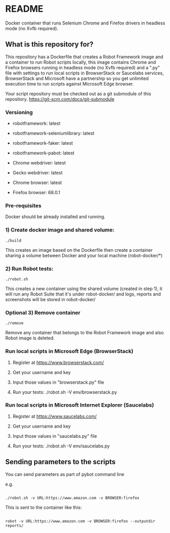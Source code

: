 # README #

Docker container that runs Selenium Chrome and Firefox drivers in headless mode (no Xvfb required).

## What is this repository for? ##

This repository has a Dockerfile that creates a Robot Framework image and a container to run Robot scripts locally,
this image contains Chrome and Firefox browsers running in headless mode (no Xvfb required) and a ".py" file with settings
to run local scripts in BrowserStack or Saucelabs services, BrowserStack and Microsoft have a partnership so you get unlimited execution time
to run scripts against Microsoft Edge browser.

Your script repository must be checked out as a git submodule of this repository. https://git-scm.com/docs/git-submodule


### Versioning

* robotframework: latest

* robotframework-seleniumlibrary: latest

* robotframework-faker: latest

* robotframework-pabot: latest

* Chrome webdriver: latest

* Gecko webdriver: latest

* Chrome browser: latest

* Firefox browser: 68.0.1


### Pre-requisites ###

Docker should be already installed and running.


### 1) Create docker image and shared volume:

```
./build
```

This creates an image based on the Dockerfile then create a container sharing a volume between Docker and your local machine (robot-docker/*)

### 2) Run Robot tests:

```
./robot.sh
```

This creates a new container using the shared volume (created in step 1), it will run any Robot Suite that it's under robot-docker/ and logs,
reports and screenshots will be stored in robot-docker/

### Optional 3) Remove container

```
./remove
```

Remove any container that belongs to the Robot Framework image and also Robot image is deleted.

### Run local scripts in Microsoft Edge (BrowserStack)

1. Register at https://www.browserstack.com/

2. Get your username and key

3. Input those values in "browserstack.py" file

4. Run your tests: ./robot.sh -V env/browserstack.py

### Run local scripts in Microsoft Internet Explorer (Saucelabs)

1. Register at https://www.saucelabs.com/

2. Get your username and key

3. Input those values in "saucelabs.py" file

4. Run your tests: ./robot.sh -V env/saucelabs.py

## Sending parameters to the scripts ##

You can send parameters as part of pybot command line

e.g.
```

./robot.sh -v URL:https://www.amazon.com -v BROWSER:firefox

```

This is sent to the container like this:

```

robot -v URL:https://www.amazon.com -v BROWSER:firefox --outputdir reports/
```
